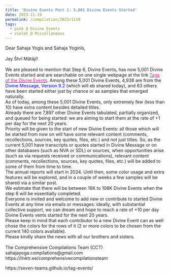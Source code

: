 ```yaml
---
title: 'Divine Events Post 1: 5,001 Divine Events Started'
date: 2023-11-19
permalink: /compilation/2023/1119
tags:
  - pink @ Divine Events
  - violet @ Miscellaneous
---
```


<p>
Dear Sahaja Yogis and Sahaja Yoginīs,<br>
<br>
Jay Śhrī Mātājī!<br>
<br>
We are pleased to mention that Step 6, Divine Events, has now 5,001 Divine Events started and are searchable on one single webpage at the link <a href="https://seven-teams.github.io/tag-events/"><font color="deeppink">Tags of the Divine Events</font></a>.
Among these 5,001 Divine Events, 4,938 are from the <font color="blue">Divine Message, Version 9.2</font> (which will eb shared today), and 63 others have been started either just by chance or as samples that emerged naturally.<br>
As of today, among these 5,001 Divine Events, only extremely few (less than 10) have extra content besides detailed titles.<br>
Already there are 7,897 other Divine Events tabulated, partially organized, and queued for being started: we are aiming to start them at the rate of +1 per day for the next 20 years.<br>
Priority will be given to the start of new Divine Events: all those which will be started from now on will have some relevant content (comments, recollections, sources, key quotes, files, etc.) and not just titles. So, as the current 5,001 have transcripts or quotes started in Divine Message or on other databases (such as NVA or SDL) or sources, when opportunities arise (such as via requests received or communications), relevant content (comments, recollections, sources, key quotes, files, etc.) will be added to some of them from time to time.<br>
The annual reports will start in 2024. Until then, some color usage and extra features will be explored, and in a couple of weeks a few samples will be shared via a similar post.<br>
We estimate that there will be between 16K to 108K Divine Events when the step 6 will be essentially completed.<br>
Everyone is invited and welcome to add new or contribute to started Divine Events at any time via emails or messages: ideally, with substantial collective support, we can dream and hope to reach a rate of +10 per day Divine Events vents started for the next 20 years.<br> 
Please keep in mind that each contributor to a new Divine Event can as well chose the colors for the rows of it (2 or more colors to be chosen from the current 140 colors available).<br>
Please kindly share the news with all our brothers and sisters.<br>
<br>
The Comprehensive Compilations Team (CCT)<br>
sahajayoga.compilations@gmail.com<br>
https://linktr.ee/comprehensivecompilationsteam<br>
</p>
https://seven-teams.github.io/tag-events/